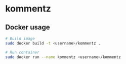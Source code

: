 # kommentz

## Docker usage

```bash
# Build image
sudo docker build -t <username>/kommentz .

# Run container
sudo docker run --name kommentz <username>/kommentz
```